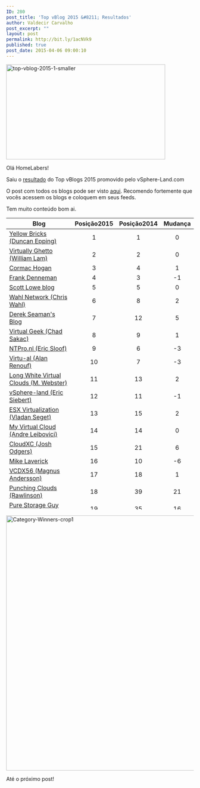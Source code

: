 ```yaml
---
ID: 280
post_title: 'Top vBlog 2015 &#8211; Resultados'
author: Valdecir Carvalho
post_excerpt: ""
layout: post
permalink: http://bit.ly/1acNVk9
published: true
post_date: 2015-04-06 09:00:10
---
```

<img class="aligncenter size-full wp-image-281" src="http://homelaber.com.br/site/wp-content/uploads/2015/04/top-vblog-2015-1-smaller.jpg" alt="top-vblog-2015-1-smaller" width="427" height="255" />

Olá HomeLabers!

Saiu o <a href="http://vsphere-land.com/news/announcing-the-top-vblog-2015-results.html">resultado</a> do Top vBlogs 2015 promovido pelo vSphere-Land.com

O post com todos os blogs pode ser visto <a href="http://vsphere-land.com/news/top-vblog-2015-full-results.html">aqui</a>. Recomendo fortemente que vocês acessem os blogs e coloquem em seus feeds.

<!--more-->

Tem muito conteúdo bom ai.

<table id="wp-table-reloaded-id-55-no-1" class="wp-table-reloaded wp-table-reloaded-id-55" style="height: 782px;" width="771">
<thead>
<tr class="row-1 odd">
<th class="column-1">Blog</th>
<th class="column-2">Posição2015</th>
<th class="column-3">Posição2014</th>
<th class="column-4">Mudança</th>
</tr>
</thead>
<tbody>
<tr class="row-2 even">
<td class="column-1"><a href="http://www.yellow-bricks.com/" target="_blank">Yellow Bricks (Duncan Epping)</a></td>
<td class="column-2" style="text-align: center;">1</td>
<td class="column-3" style="text-align: center;">1</td>
<td class="column-4" style="text-align: center;">0</td>
</tr>
<tr class="row-3 odd">
<td class="column-1"><a href="http://www.virtuallyghetto.com/" target="_blank">Virtually Ghetto (William Lam)</a></td>
<td class="column-2" style="text-align: center;">2</td>
<td class="column-3" style="text-align: center;">2</td>
<td class="column-4" style="text-align: center;">0</td>
</tr>
<tr class="row-4 even">
<td class="column-1"><a href="http://cormachogan.com/" target="_blank">Cormac Hogan</a></td>
<td class="column-2" style="text-align: center;">3</td>
<td class="column-3" style="text-align: center;">4</td>
<td class="column-4" style="text-align: center;">1</td>
</tr>
<tr class="row-5 odd">
<td class="column-1"><a href="http://www.frankdenneman.nl/" target="_blank">Frank Denneman</a></td>
<td class="column-2" style="text-align: center;">4</td>
<td class="column-3" style="text-align: center;">3</td>
<td class="column-4" style="text-align: center;">-1</td>
</tr>
<tr class="row-6 even">
<td class="column-1"><a href="http://blog.scottlowe.org/" target="_blank">Scott Lowe blog</a></td>
<td class="column-2" style="text-align: center;">5</td>
<td class="column-3" style="text-align: center;">5</td>
<td class="column-4" style="text-align: center;">0</td>
</tr>
<tr class="row-7 odd">
<td class="column-1"><a href="http://wahlnetwork.com/" target="_blank">Wahl Network (Chris Wahl)</a></td>
<td class="column-2" style="text-align: center;">6</td>
<td class="column-3" style="text-align: center;">8</td>
<td class="column-4" style="text-align: center;">2</td>
</tr>
<tr class="row-8 even">
<td class="column-1"><a href="http://www.derekseaman.com/" target="_blank">Derek Seaman's Blog</a></td>
<td class="column-2" style="text-align: center;">7</td>
<td class="column-3" style="text-align: center;">12</td>
<td class="column-4" style="text-align: center;">5</td>
</tr>
<tr class="row-9 odd">
<td class="column-1"><a href="http://virtualgeek.typepad.com/virtual_geek/" target="_blank">Virtual Geek (Chad Sakac)</a></td>
<td class="column-2" style="text-align: center;">8</td>
<td class="column-3" style="text-align: center;">9</td>
<td class="column-4" style="text-align: center;">1</td>
</tr>
<tr class="row-10 even">
<td class="column-1"><a href="http://www.ntpro.nl/blog/" target="_blank">NTPro.nl (Eric Sloof)</a></td>
<td class="column-2" style="text-align: center;">9</td>
<td class="column-3" style="text-align: center;">6</td>
<td class="column-4" style="text-align: center;">-3</td>
</tr>
<tr class="row-11 odd">
<td class="column-1"><a href="http://virtu-al.net/" target="_blank">Virtu-al (Alan Renouf)</a></td>
<td class="column-2" style="text-align: center;">10</td>
<td class="column-3" style="text-align: center;">7</td>
<td class="column-4" style="text-align: center;">-3</td>
</tr>
<tr class="row-12 even">
<td class="column-1"><a href="http://longwhiteclouds.com/" target="_blank">Long White Virtual Clouds (M. Webster)</a></td>
<td class="column-2" style="text-align: center;">11</td>
<td class="column-3" style="text-align: center;">13</td>
<td class="column-4" style="text-align: center;">2</td>
</tr>
<tr class="row-13 odd">
<td class="column-1"><a href="http://vsphere-land.com">vSphere-land (Eric Siebert)</a></td>
<td class="column-2" style="text-align: center;">12</td>
<td class="column-3" style="text-align: center;">11</td>
<td class="column-4" style="text-align: center;">-1</td>
</tr>
<tr class="row-14 even">
<td class="column-1"><a href="http://www.vladan.fr/" target="_blank">ESX Virtualization (Vladan Seget)</a></td>
<td class="column-2" style="text-align: center;">13</td>
<td class="column-3" style="text-align: center;">15</td>
<td class="column-4" style="text-align: center;">2</td>
</tr>
<tr class="row-15 odd">
<td class="column-1"><a href="http://myvirtualcloud.net/" target="_blank">My Virtual Cloud (Andre Leibovici)</a></td>
<td class="column-2" style="text-align: center;">14</td>
<td class="column-3" style="text-align: center;">14</td>
<td class="column-4" style="text-align: center;">0</td>
</tr>
<tr class="row-16 even">
<td class="column-1"><a href="http://www.joshodgers.com/" target="_blank">CloudXC (Josh Odgers)</a></td>
<td class="column-2" style="text-align: center;">15</td>
<td class="column-3" style="text-align: center;">21</td>
<td class="column-4" style="text-align: center;">6</td>
</tr>
<tr class="row-17 odd">
<td class="column-1"><a href="http://www.mikelaverick.com/" target="_blank">Mike Laverick</a></td>
<td class="column-2" style="text-align: center;">16</td>
<td class="column-3" style="text-align: center;">10</td>
<td class="column-4" style="text-align: center;">-6</td>
</tr>
<tr class="row-18 even">
<td class="column-1"><a href="http://vcdx56.com/" target="_blank">VCDX56 (Magnus Andersson)</a></td>
<td class="column-2" style="text-align: center;">17</td>
<td class="column-3" style="text-align: center;">18</td>
<td class="column-4" style="text-align: center;">1</td>
</tr>
<tr class="row-19 odd">
<td class="column-1"><a href="http://www.punchingclouds.com/" target="_blank">Punching Clouds (Rawlinson)</a></td>
<td class="column-2" style="text-align: center;">18</td>
<td class="column-3" style="text-align: center;">39</td>
<td class="column-4" style="text-align: center;">21</td>
</tr>
<tr class="row-20 even">
<td class="column-1"><a href="http://purestorageguy.com/" target="_blank">Pure Storage Guy (Vaughn Stewart)</a></td>
<td class="column-2" style="text-align: center;">19</td>
<td class="column-3" style="text-align: center;">35</td>
<td class="column-4" style="text-align: center;">16</td>
</tr>
<tr class="row-21 odd">
<td class="column-1"><a href="http://jpaul.me/" target="_blank">Justin's IT Blog</a></td>
<td class="column-2" style="text-align: center;">20</td>
<td class="column-3" style="text-align: center;">45</td>
<td class="column-4" style="text-align: center;">25</td>
</tr>
<tr class="row-22 even">
<td class="column-1"><a href="http://vinfrastructure.it/en/" target="_blank">vInfrastructure Blog (Andrew Mauro)</a></td>
<td class="column-2" style="text-align: center;">21</td>
<td class="column-3" style="text-align: center;">29</td>
<td class="column-4" style="text-align: center;">8</td>
</tr>
<tr class="row-23 odd">
<td class="column-1"><a href="http://datacenterdude.com/" target="_blank">Datacenter Dude (Nick Howell)</a></td>
<td class="column-2" style="text-align: center;">22</td>
<td class="column-3" style="text-align: center;">23</td>
<td class="column-4" style="text-align: center;">1</td>
</tr>
<tr class="row-24 even">
<td class="column-1"><a href="http://lucd.info/" target="_blank">LucD (Luc Dekens)</a></td>
<td class="column-2" style="text-align: center;">23</td>
<td class="column-3" style="text-align: center;">17</td>
<td class="column-4" style="text-align: center;">-6</td>
</tr>
<tr class="row-25 odd">
<td class="column-1"><a href="http://vtexan.com/" target="_blank">A vTexan (Tommy Trogden)</a></td>
<td class="column-2" style="text-align: center;">24</td>
<td class="column-3" style="text-align: center;">22</td>
<td class="column-4" style="text-align: center;">-2</td>
</tr>
<tr class="row-26 even">
<td class="column-1"><a href="http://vmguru.com/" target="_blank">VMGuru (Various)</a></td>
<td class="column-2" style="text-align: center;">25</td>
<td class="column-3" style="text-align: center;">24</td>
<td class="column-4" style="text-align: center;">-1</td>
</tr>
</tbody>
</table>

<img class="aligncenter size-full wp-image-287" src="http://homelaber.com.br/site/wp-content/uploads/2015/04/Category-Winners-crop1.jpg" alt="Category-Winners-crop1" width="711" height="684" />

Até o próximo post!
